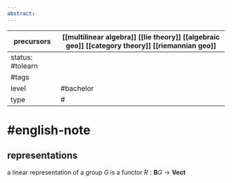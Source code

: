 ```yaml
---
abstract:
---
```

| precursors           | [[multilinear algebra]] [[lie theory]] [[algebraic geo]] [[category theory]] [[riemannian geo]] |
| -------------------- | ----------------------------------------------------------------------------------------------- |
| status:     #tolearn |                                                                                                 |
| #tags                |                                                                                                 |
| level                | #bachelor                                                                                       |
| type                 | #                                                                                               |
# #english-note 
## representations
a linear representation of a group $G$ is a functor $R:\mathbf{B}G\to\mathbf{Vect}$
